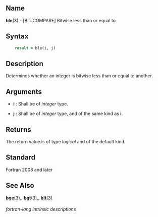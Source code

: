 ## __Name__

__ble__(3) - \[BIT:COMPARE\] Bitwise less than or equal to


## __Syntax__
```fortran
    result = ble(i, j)
```
## __Description__

Determines whether an integer is bitwise less than or equal to another.

## __Arguments__

  - __i__
    : Shall be of _integer_ type.

  - __j__
    : Shall be of _integer_ type, and of the same kind as __i__.

## __Returns__

The return value is of type _logical_ and of the default kind.

## __Standard__

Fortran 2008 and later

## __See Also__

[__bge__(3),](BGE),
[__bgt__(3),](BGT),
[__blt__(3)](BLT)

###### fortran-lang intrinsic descriptions
